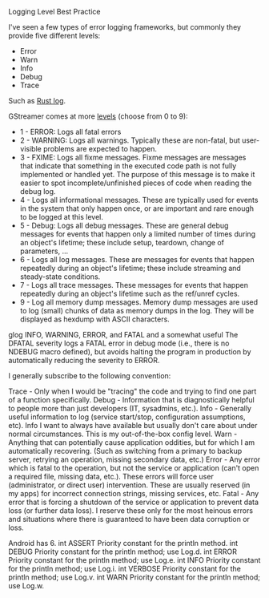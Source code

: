 Logging Level Best Practice

I've seen a few types of error logging frameworks, but commonly they provide five different levels:

- Error
- Warn
- Info
- Debug
- Trace

Such as [Rust log](https://doc.rust-lang.org/log/log/enum.LogLevel.html).

GStreamer comes at more [levels](https://gstreamer.freedesktop.org/data/doc/gstreamer/head/gstreamer/html/gst-running.html) (choose from 0 to 9): 

- 1 - ERROR: Logs all fatal errors
- 2 - WARNING: Logs all warnings. Typically these are non-fatal, but user-visible problems are expected to happen.
- 3 - FXIME: Logs all fixme messages. Fixme messages are messages that indicate that something in the executed code path is not fully implemented or handled yet. The purpose of this message is to make it easier to spot incomplete/unfinished pieces of code when reading the debug log.
- 4 - Logs all informational messages. These are typically used for events in the system that only happen once, or are important and rare enough to be logged at this level.
- 5 - Debug: Logs all debug messages. These are general debug messages for events that happen only a limited number of times during an object's lifetime; these include setup, teardown, change of parameters, ...
- 6 - Logs all log messages. These are messages for events that happen repeatedly during an object's lifetime; these include streaming and steady-state conditions.
- 7 - Logs all trace messages. These messages for events that happen repeatedly during an object's lifetime such as the ref/unref cycles.
- 9 - Log all memory dump messages. Memory dump messages are used to log (small) chunks of data as memory dumps in the log. They will be displayed as hexdump with ASCII characters.

glog 
INFO, WARNING, ERROR, and FATAL
and a somewhat useful The DFATAL severity logs a FATAL error in debug mode (i.e., there is no NDEBUG macro defined), but avoids halting the program in production by automatically reducing the severity to ERROR.


I generally subscribe to the following convention:

Trace - Only when I would be "tracing" the code and trying to find one part of a function specifically.
Debug - Information that is diagnostically helpful to people more than just developers (IT, sysadmins, etc.).
Info - Generally useful information to log (service start/stop, configuration assumptions, etc). Info I want to always have available but usually don't care about under normal circumstances. This is my out-of-the-box config level.
Warn - Anything that can potentially cause application oddities, but for which I am automatically recovering. (Such as switching from a primary to backup server, retrying an operation, missing secondary data, etc.)
Error - Any error which is fatal to the operation, but not the service or application (can't open a required file, missing data, etc.). These errors will force user (administrator, or direct user) intervention. These are usually reserved (in my apps) for incorrect connection strings, missing services, etc.
Fatal - Any error that is forcing a shutdown of the service or application to prevent data loss (or further data loss). I reserve these only for the most heinous errors and situations where there is guaranteed to have been data corruption or loss.

Android has 6.
int	ASSERT
Priority constant for the println method.
int	DEBUG
Priority constant for the println method; use Log.d.
int	ERROR
Priority constant for the println method; use Log.e.
int	INFO
Priority constant for the println method; use Log.i.
int	VERBOSE
Priority constant for the println method; use Log.v.
int	WARN
Priority constant for the println method; use Log.w.
